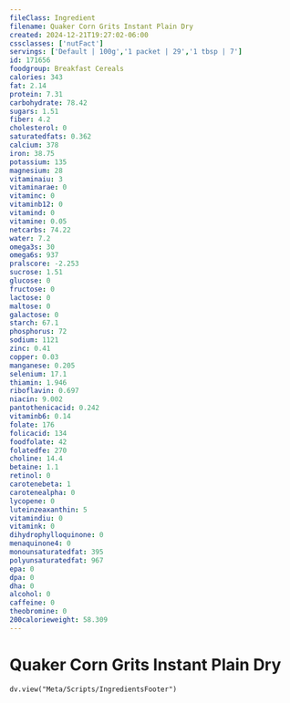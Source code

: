 ```yaml
---
fileClass: Ingredient
filename: Quaker Corn Grits Instant Plain Dry
created: 2024-12-21T19:27:02-06:00
cssclasses: ['nutFact']
servings: ['Default | 100g','1 packet | 29','1 tbsp | 7']
id: 171656
foodgroup: Breakfast Cereals
calories: 343
fat: 2.14
protein: 7.31
carbohydrate: 78.42
sugars: 1.51
fiber: 4.2
cholesterol: 0
saturatedfats: 0.362
calcium: 378
iron: 38.75
potassium: 135
magnesium: 28
vitaminaiu: 3
vitaminarae: 0
vitaminc: 0
vitaminb12: 0
vitamind: 0
vitamine: 0.05
netcarbs: 74.22
water: 7.2
omega3s: 30
omega6s: 937
pralscore: -2.253
sucrose: 1.51
glucose: 0
fructose: 0
lactose: 0
maltose: 0
galactose: 0
starch: 67.1
phosphorus: 72
sodium: 1121
zinc: 0.41
copper: 0.03
manganese: 0.205
selenium: 17.1
thiamin: 1.946
riboflavin: 0.697
niacin: 9.002
pantothenicacid: 0.242
vitaminb6: 0.14
folate: 176
folicacid: 134
foodfolate: 42
folatedfe: 270
choline: 14.4
betaine: 1.1
retinol: 0
carotenebeta: 1
carotenealpha: 0
lycopene: 0
luteinzeaxanthin: 5
vitamindiu: 0
vitamink: 0
dihydrophylloquinone: 0
menaquinone4: 0
monounsaturatedfat: 395
polyunsaturatedfat: 967
epa: 0
dpa: 0
dha: 0
alcohol: 0
caffeine: 0
theobromine: 0
200calorieweight: 58.309
---
```


# Quaker Corn Grits Instant Plain Dry

```dataviewjs
dv.view("Meta/Scripts/IngredientsFooter")
```